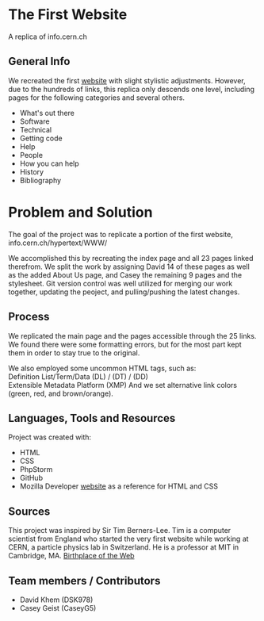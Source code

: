 # The First Website
A replica of info.cern.ch

## General Info
We recreated the first [website](http://info.cern.ch/hypertext/WWW/TheProject.html)
 with slight stylistic adjustments. However, due to the hundreds of links, this replica
 only descends one level, including pages for the following categories and several others.

- What's out there
- Software
- Technical
- Getting code
- Help
- People
- How you can help
- History
- Bibliography

# Problem and Solution
The goal of the project was to replicate a portion of the first website, info.cern.ch/hypertext/WWW/

We accomplished this by recreating the index page and all 23 pages linked therefrom. We split the work
by assigning David 14 of these pages as well as the added About Us page, and Casey the remaining 9 pages
and the stylesheet. Git version control was well utilized for merging our work together, updating the peoject,
and pulling/pushing the latest changes.

## Process
We replicated the main page and the pages accessible through the 25 links.  We found there were some
formatting errors, but for the most part kept them in order to stay true to the original.

We also employed some uncommon HTML tags, such as:     
Definition List/Term/Data     (DL) / (DT) / (DD)  
Extensible Metadata Platform  (XMP)
And we set alternative link colors (green, red, and brown/orange).

## Languages, Tools and Resources
Project was created with:
* HTML
* CSS
* PhpStorm
* GitHub
* Mozilla Developer [website](https://developer.mozilla.org/en-US/docs/Web/HTML/) as a reference for HTML and CSS

## Sources
This project was inspired by Sir Tim Berners-Lee.  Tim is a computer scientist from England who started the very first 
website while working at CERN, a particle physics lab in Switzerland.  He is a professor at MIT in Cambridge, MA.
[Birthplace of the Web](https://home.cern/science/computing/birth-web)

## Team members / Contributors
* David Khem (DSK978)
* Casey Geist (CaseyG5)


